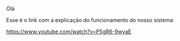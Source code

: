 Olá

Esse é o link com a explicação do funcionamento do nosso sistema:

https://www.youtube.com/watch?v=P5gR6-9wyaE
